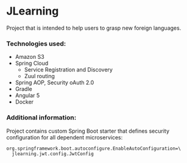 # JLearning
Project that is intended to help users to grasp new foreign languages.

### Technologies used:
- Amazon S3
- Spring Cloud
    - Service Registration and Discovery
    - Zuul routing
- Spring AOP, Security oAuth 2.0
- Gradle
- Angular 5
- Docker

### Additional information:
Project contains custom Spring Boot starter that defines security configuration for all dependent microservices:
```properties
org.springframework.boot.autoconfigure.EnableAutoConfiguration=\
  jlearning.jwt.config.JwtConfig
```
